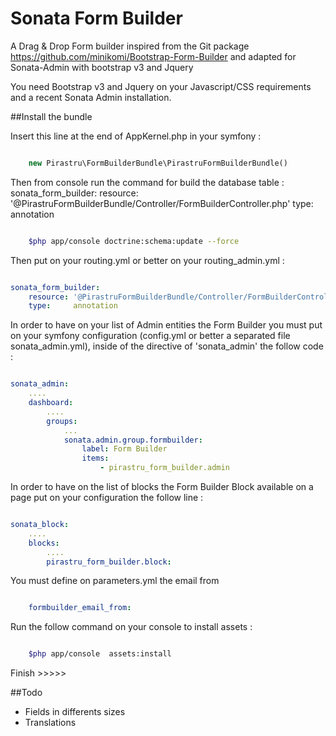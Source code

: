 

Sonata Form Builder
==========================

A Drag & Drop Form builder inspired from the Git package https://github.com/minikomi/Bootstrap-Form-Builder
and adapted for Sonata-Admin with bootstrap v3 and Jquery

You need Bootstrap v3 and Jquery on your Javascript/CSS requirements and a recent Sonata Admin installation.

##Install the bundle

Insert this line at the end of AppKernel.php in your symfony :

``` php

    new Pirastru\FormBuilderBundle\PirastruFormBuilderBundle()

```
Then from console run the command for build the database table :
sonata_form_builder:
    resource: '@PirastruFormBuilderBundle/Controller/FormBuilderController.php'
    type:     annotation

```sh

    $php app/console doctrine:schema:update --force

```

Then put on your routing.yml or better on your routing_admin.yml :

```yml

sonata_form_builder:
    resource: '@PirastruFormBuilderBundle/Controller/FormBuilderController.php'
    type:     annotation

```

In order to have on your list of Admin entities the Form Builder you must put on your symfony configuration (config.yml or better a separated file sonata_admin.yml), inside of the directive of 'sonata_admin' the follow code :

```yml

sonata_admin:
    ....
    dashboard:
        ....
        groups:
            ...
            sonata.admin.group.formbuilder:
                label: Form Builder
                items:
                    - pirastru_form_builder.admin

```

In order to have on the list of blocks the Form Builder Block available on a page put on your configuration the follow line :

``` yml

sonata_block:
    ....
    blocks:
        ....
        pirastru_form_builder.block:

```


You must define on parameters.yml the email from

``` yml

    formbuilder_email_from:

```

Run the follow command on your console to install assets :

```sh

    $php app/console  assets:install

```


Finish >>>>>

##Todo
- Fields in differents sizes
- Translations

